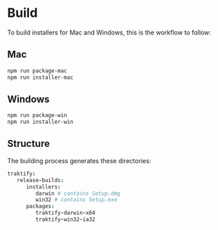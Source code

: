 # Build
To build installers for Mac and Windows, this is the workflow to follow:

## Mac
```bash
npm run package-mac
npm run installer-mac
```

## Windows
```bash
npm run package-win
npm run installer-win
```

## Structure
The building process generates these directories:

```cson
traktify:
   release-builds:
      installers:
         darwin # contains Setup.dmg
         win32 # contains Setup.exe
      packages:
         traktify-darwin-x64
         traktify-win32-ia32
```
